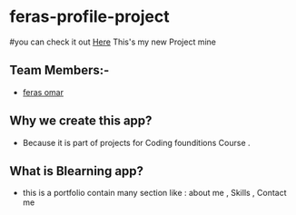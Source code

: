 # feras-profile-project
#you can check it out [Here]( https://gsg-cf05.github.io/feras-profile-project/)
This's my new Project mine
## Team Members:-
- [feras omar](https://github.com/ferasomar2)
## Why we create this app?
- Because it is part of projects for Coding founditions Course .
## What is Blearning app? 
- this is a portfolio contain many section like : about me , Skills , Contact me 
